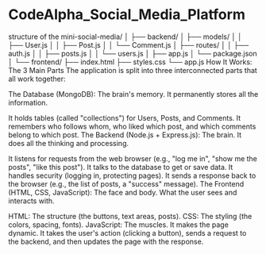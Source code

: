 # CodeAlpha_Social_Media_Platform
structure of the 
mini-social-media/
│
├── backend/
│   ├── models/
│   │   ├── User.js
│   │   ├── Post.js
│   │   └── Comment.js
│   ├── routes/
│   │   ├── auth.js
│   │   ├── posts.js
│   │   └── users.js
│   ├── app.js
│   └── package.json
│
└── frontend/
    ├── index.html
    ├── styles.css
    └── app.js
How It Works: The 3 Main Parts
The application is split into three interconnected parts that all work together:

The Database (MongoDB): The brain's memory. It permanently stores all the information.

It holds tables (called "collections") for Users, Posts, and Comments.
It remembers who follows whom, who liked which post, and which comments belong to which post.
The Backend (Node.js + Express.js): The brain. It does all the thinking and processing.

It listens for requests from the web browser (e.g., "log me in", "show me the posts", "like this post").
It talks to the database to get or save data.
It handles security (logging in, protecting pages).
It sends a response back to the browser (e.g., the list of posts, a "success" message).
The Frontend (HTML, CSS, JavaScript): The face and body. What the user sees and interacts with.

HTML: The structure (the buttons, text areas, posts).
CSS: The styling (the colors, spacing, fonts).
JavaScript: The muscles. It makes the page dynamic. It takes the user's action (clicking a button), sends a request to the backend, and then updates the page with the response.

